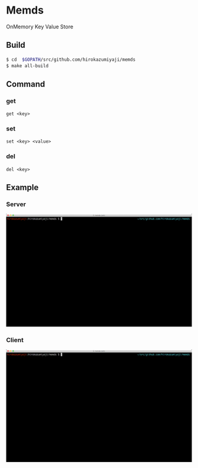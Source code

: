 # Memds
OnMemory Key Value Store

## Build

```bash
$ cd  $GOPATH/src/github.com/hirokazumiyaji/memds
$ make all-build
```

## Command

### get

```
get <key>
```

### set

```
set <key> <value>
```

### del

```
del <key>
```

## Example

### Server

![](./images/server.gif)

### Client

![](./images/client.gif)
